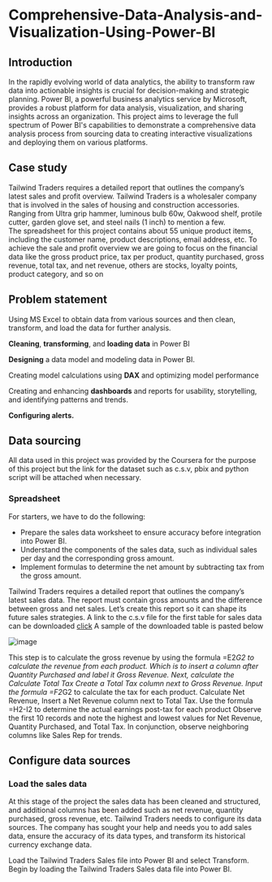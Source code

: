 # Comprehensive-Data-Analysis-and-Visualization-Using-Power-BI



## Introduction

In the rapidly evolving world of data analytics, the ability to transform raw data into actionable insights is crucial for decision-making and strategic planning. Power BI, a powerful business analytics service by Microsoft, provides a robust platform for data analysis, visualization, and sharing insights across an organization. This project aims to leverage the full spectrum of Power BI's capabilities to demonstrate a comprehensive data analysis process from sourcing data to creating interactive visualizations and deploying them on various platforms.

## Case study

Tailwind Traders requires a detailed report that outlines the company’s latest sales and profit overview. Tailwind Traders is a wholesaler company that is involved in the sales of housing and construction accessories. Ranging from Ultra grip hammer, luminous bulb 60w,        Oakwood shelf, protile cutter, garden glove set, and steel nails (1 inch) to mention a few.                    
The spreadsheet for this project contains about 55 unique product items, including the customer name, product descriptions, email address, etc. To achieve the sale and profit overview we are going to focus on the financial data like the gross product price, tax per product, quantity purchased, gross revenue, total tax, and net revenue, others are stocks, loyalty points, product category, and so on 

## Problem statement

Using MS Excel to obtain data from various sources and then clean, transform, and load the data for further analysis.

**Cleaning**, **transforming**, and **loading data** in Power BI

**Designing** a data model and modeling data in Power BI.

Creating model calculations using **DAX** and optimizing model performance

Creating and enhancing **dashboards** and reports for usability, storytelling, and identifying patterns and trends.

**Configuring alerts.**

## Data sourcing

All data used in this project was provided by the Coursera for the purpose of this project but the link for the dataset such as c.s.v, pbix and python script will be attached when necessary.

  ### Spreadsheet 

For starters, we have to do the following:
- Prepare the sales data worksheet to ensure accuracy before integration into Power BI.
- Understand the components of the sales data, such as individual sales per day and the corresponding gross amount.
- Implement formulas to determine the net amount by subtracting tax from the gross amount.

Tailwind Traders requires a detailed report that outlines the company’s latest sales data. The report must contain gross amounts and the difference between gross and net sales. Let’s create this report so it can shape its future sales strategies. 
A link to the c.s.v file for the first table for sales data can be downloaded [click](https://d3c33hcgiwev3.cloudfront.net/_2jXfvypQfuGZvUEtKJtXA_4f0aced6b1d94111a6eb81e85e3b00e1_Tailwind-Traders-Sales.xlsx?Expires=1716508800&Signature=B~uJ~d~tVewQqG~eKz7kBUM-RyK3~bWe0~wzhqcVsDbDlEqCMOhgs1EOEAMesHIH~asTPrnF2ZXy0JA7OIP0ry3wR5O~9Li~5FVsuumBMbW2oh5~wKfkqzlKeZ9H8vwE5qdoqIfZJi9HQ3OwYKcw2P0Dx-I5r9dABnqlU1nTnKM_&Key-Pair-Id=APKAJLTNE6QMUY6HBC5A)
A sample of the downloaded table is pasted below 

![image](https://github.com/Emperorian/Comprehensive-Data-Analysis-and-Visualization-Using-Power-BI/assets/101293550/06c555f6-e2fa-4827-8f91-053f28bb9067)

This step is to calculate the gross revenue by using the formula =E2*G2 to calculate the revenue from each product. Which is to insert a column after Quantity Purchased and label it Gross Revenue. Next, calculate the Calculate Total Tax Create a Total Tax column next to Gross Revenue. Input the formula =F2*G2 to calculate the tax for each product. Calculate Net Revenue, Insert a Net Revenue column next to Total Tax. Use the formula =H2-I2 to determine the actual earnings post-tax for each product Observe the first 10 records and note the highest and lowest values for Net Revenue, Quantity Purchased, and Total Tax. In conjunction, observe neighboring columns like Sales Rep for trends.

## Configure data sources
   
### Load the sales data

At this stage of the project the sales data has been cleaned and structured, and additional columns has been added such as net revenue, quantity purchased, gross revenue, etc. Tailwind Traders needs to configure its data sources. The company has sought your help and needs you to add sales data, ensure the accuracy of its data types, and transform its historical currency exchange data. 

Load the Tailwind Traders Sales file into Power BI and select Transform. Begin by loading the Tailwind Traders Sales data file into Power BI.






